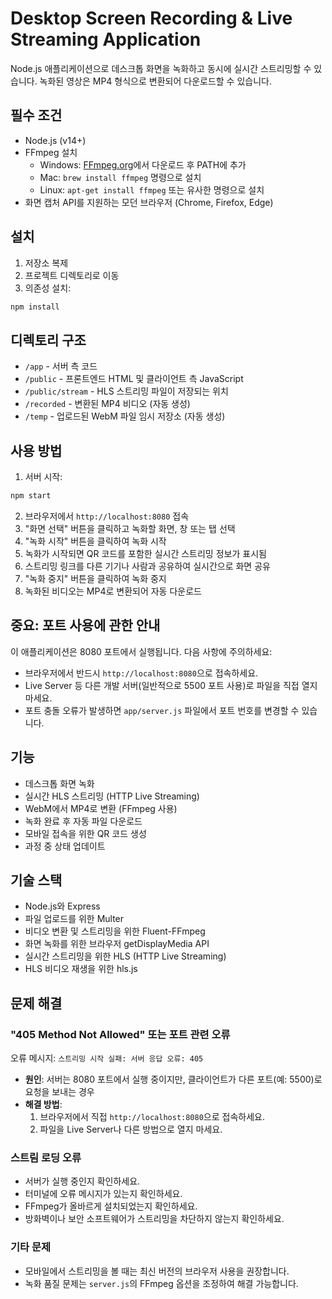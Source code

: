 # Desktop Screen Recording & Live Streaming Application

Node.js 애플리케이션으로 데스크톱 화면을 녹화하고 동시에 실시간 스트리밍할 수 있습니다. 녹화된 영상은 MP4 형식으로 변환되어 다운로드할 수 있습니다.

## 필수 조건

- Node.js (v14+)
- FFmpeg 설치
  - Windows: [FFmpeg.org](https://ffmpeg.org/download.html)에서 다운로드 후 PATH에 추가
  - Mac: `brew install ffmpeg` 명령으로 설치
  - Linux: `apt-get install ffmpeg` 또는 유사한 명령으로 설치
- 화면 캡처 API를 지원하는 모던 브라우저 (Chrome, Firefox, Edge)

## 설치

1. 저장소 복제
2. 프로젝트 디렉토리로 이동
3. 의존성 설치:

```bash
npm install
```

## 디렉토리 구조

- `/app` - 서버 측 코드
- `/public` - 프론트엔드 HTML 및 클라이언트 측 JavaScript
- `/public/stream` - HLS 스트리밍 파일이 저장되는 위치
- `/recorded` - 변환된 MP4 비디오 (자동 생성)
- `/temp` - 업로드된 WebM 파일 임시 저장소 (자동 생성)

## 사용 방법

1. 서버 시작:

```bash
npm start
```

2. 브라우저에서 `http://localhost:8080` 접속
3. "화면 선택" 버튼을 클릭하고 녹화할 화면, 창 또는 탭 선택
4. "녹화 시작" 버튼을 클릭하여 녹화 시작
5. 녹화가 시작되면 QR 코드를 포함한 실시간 스트리밍 정보가 표시됨
6. 스트리밍 링크를 다른 기기나 사람과 공유하여 실시간으로 화면 공유
7. "녹화 중지" 버튼을 클릭하여 녹화 중지
8. 녹화된 비디오는 MP4로 변환되어 자동 다운로드

## 중요: 포트 사용에 관한 안내

이 애플리케이션은 8080 포트에서 실행됩니다. 다음 사항에 주의하세요:

- 브라우저에서 반드시 `http://localhost:8080`으로 접속하세요.
- Live Server 등 다른 개발 서버(일반적으로 5500 포트 사용)로 파일을 직접 열지 마세요.
- 포트 충돌 오류가 발생하면 `app/server.js` 파일에서 포트 번호를 변경할 수 있습니다.

## 기능

- 데스크톱 화면 녹화
- 실시간 HLS 스트리밍 (HTTP Live Streaming)
- WebM에서 MP4로 변환 (FFmpeg 사용)
- 녹화 완료 후 자동 파일 다운로드
- 모바일 접속을 위한 QR 코드 생성
- 과정 중 상태 업데이트

## 기술 스택

- Node.js와 Express
- 파일 업로드를 위한 Multer
- 비디오 변환 및 스트리밍을 위한 Fluent-FFmpeg
- 화면 녹화를 위한 브라우저 getDisplayMedia API
- 실시간 스트리밍을 위한 HLS (HTTP Live Streaming)
- HLS 비디오 재생을 위한 hls.js

## 문제 해결

### "405 Method Not Allowed" 또는 포트 관련 오류

오류 메시지: `스트리밍 시작 실패: 서버 응답 오류: 405`

- **원인**: 서버는 8080 포트에서 실행 중이지만, 클라이언트가 다른 포트(예: 5500)로 요청을 보내는 경우
- **해결 방법**: 
  1. 브라우저에서 직접 `http://localhost:8080`으로 접속하세요.
  2. 파일을 Live Server나 다른 방법으로 열지 마세요.

### 스트림 로딩 오류

- 서버가 실행 중인지 확인하세요.
- 터미널에 오류 메시지가 있는지 확인하세요.
- FFmpeg가 올바르게 설치되었는지 확인하세요.
- 방화벽이나 보안 소프트웨어가 스트리밍을 차단하지 않는지 확인하세요.

### 기타 문제

- 모바일에서 스트리밍을 볼 때는 최신 버전의 브라우저 사용을 권장합니다.
- 녹화 품질 문제는 `server.js`의 FFmpeg 옵션을 조정하여 해결 가능합니다. 
